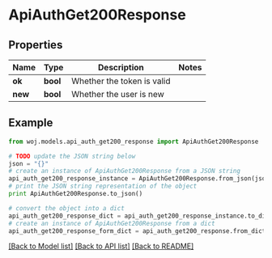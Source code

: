 # ApiAuthGet200Response


## Properties
Name | Type | Description | Notes
------------ | ------------- | ------------- | -------------
**ok** | **bool** | Whether the token is valid | 
**new** | **bool** | Whether the user is new | 

## Example

```python
from woj.models.api_auth_get200_response import ApiAuthGet200Response

# TODO update the JSON string below
json = "{}"
# create an instance of ApiAuthGet200Response from a JSON string
api_auth_get200_response_instance = ApiAuthGet200Response.from_json(json)
# print the JSON string representation of the object
print ApiAuthGet200Response.to_json()

# convert the object into a dict
api_auth_get200_response_dict = api_auth_get200_response_instance.to_dict()
# create an instance of ApiAuthGet200Response from a dict
api_auth_get200_response_form_dict = api_auth_get200_response.from_dict(api_auth_get200_response_dict)
```
[[Back to Model list]](../README.md#documentation-for-models) [[Back to API list]](../README.md#documentation-for-api-endpoints) [[Back to README]](../README.md)


